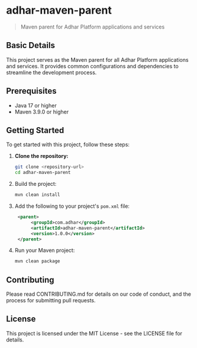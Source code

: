 # adhar-maven-parent
> Maven parent for Adhar Platform applications and services

## Basic Details
This project serves as the Maven parent for all Adhar Platform applications and services. It provides common configurations and dependencies to streamline the development process.

## Prerequisites
- Java 17 or higher
- Maven 3.9.0 or higher

## Getting Started
To get started with this project, follow these steps:

1. **Clone the repository:**
   ```sh
   git clone <repository-url>
   cd adhar-maven-parent
   ```
2. Build the project:
   ```sh
   mvn clean install
   ```
3. Add the following to your project's `pom.xml` file:
   ```xml
    <parent>
         <groupId>com.adhar</groupId>
         <artifactId>adhar-maven-parent</artifactId>
         <version>1.0.0</version>
    </parent>
    ```
4. Run your Maven project:
   ```sh
   mvn clean package
   ```

## Contributing
Please read CONTRIBUTING.md for details on our code of conduct, and the process for submitting pull requests.  

## License
This project is licensed under the MIT License - see the LICENSE file for details. 